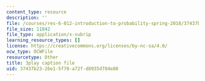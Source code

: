 ```yaml
---
content_type: resource
description: ''
file: /courses/res-6-012-introduction-to-probability-spring-2018/37437b2326e15f70a72fd8935d784e80_1R4IzkWSNgI.vtt
file_size: 11842
file_type: application/x-subrip
learning_resource_types: []
license: https://creativecommons.org/licenses/by-nc-sa/4.0/
ocw_type: OCWFile
resourcetype: Other
title: 3play caption file
uid: 37437b23-26e1-5f70-a72f-d8935d784e80
---
```

